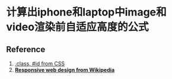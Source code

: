 # 计算出iphone和laptop中image和video渲染前自适应高度的公式







## Reference

1. [.class, #id from CSS](https://en.wikipedia.org/wiki/CSS)
2. [**Responsive web design from Wikipedia**](https://en.wikipedia.org/wiki/Responsive_web_design)